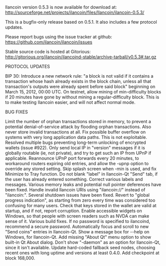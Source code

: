 Ilancoin version 0.5.3 is now available for download at:
http://sourceforge.net/projects/ilancoin/files/Ilancoin/ilancoin-0.5.3/

This is a bugfix-only release based on 0.5.1.
It also includes a few protocol updates.

Please report bugs using the issue tracker at github:
https://github.com/ilancoin/ilancoin/issues

Stable source code is hosted at Gitorious:
http://gitorious.org/ilancoin/ilancoind-stable/archive-tarball/v0.5.3#.tar.gz

PROTOCOL UPDATES

BIP 30: Introduce a new network rule: "a block is not valid if it contains a transaction whose hash already exists in the block chain, unless all that transaction's outputs were already spent before said block" beginning on March 15, 2012, 00:00 UTC.
On testnet, allow mining of min-difficulty blocks if 20 minutes have gone by without mining a regular-difficulty block. This is to make testing Ilancoin easier, and will not affect normal mode.

BUG FIXES

Limit the number of orphan transactions stored in memory, to prevent a potential denial-of-service attack by flooding orphan transactions. Also never store invalid transactions at all.
Fix possible buffer overflow on systems with very long application data paths. This is not exploitable.
Resolved multiple bugs preventing long-term unlocking of encrypted wallets
(issue #922).
Only send local IP in "version" messages if it is globally routable (ie, not private), and try to get such an IP from UPnP if applicable.
Reannounce UPnP port forwards every 20 minutes, to workaround routers expiring old entries, and allow the -upnp option to override any stored setting.
Skip splash screen when -min is used, and fix Minimize to Tray function.
Do not blank "label" in Ilancoin-Qt "Send" tab, if the user has already entered something.
Correct various labels and messages.
Various memory leaks and potential null pointer deferences have been fixed.
Handle invalid Ilancoin URIs using "ilancoin://" instead of "ilancoin:".
Several shutdown issues have been fixed.
Revert to "global progress indication", as starting from zero every time was considered too confusing for many users.
Check that keys stored in the wallet are valid at startup, and if not, report corruption.
Enable accessible widgets on Windows, so that people with screen readers such as NVDA can make sense of it.
Various build fixes.
If no password is specified to ilancoind, recommend a secure password.
Automatically focus and scroll to new "Send coins" entries in Ilancoin-Qt.
Show a message box for --help on Windows, for Ilancoin-Qt.
Add missing "About Qt" menu option to show built-in Qt About dialog.
Don't show "-daemon" as an option for Ilancoin-Qt, since it isn't available.
Update hard-coded fallback seed nodes, choosing recent ones with long uptime and versions at least 0.4.0.
Add checkpoint at block 168,000.
